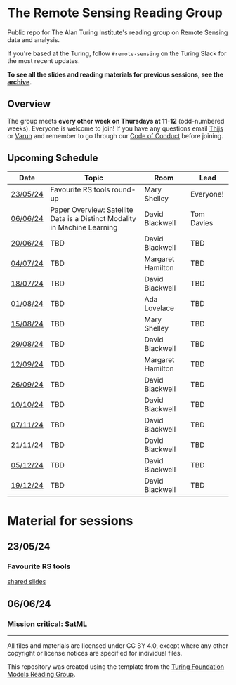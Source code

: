 # The Remote Sensing Reading Group

Public repo for The Alan Turing Institute's reading group on Remote Sensing data and analysis.

If you're based at the Turing, follow `#remote-sensing` on the Turing Slack for the most recent updates.

**To see all the slides and reading materials for previous sessions, see the [archive](PREVIOUS.md).**


## Overview

The group meets <b>every other week on Thursdays at 11-12</b> (odd-numbered weeks). Everyone is welcome to join! If you have any questions email [Thijs](mailto:t.vanderplas@turing.ac.uk) or [Varun](mailto:vchhabra@turing.ac.uk) and remember to go through our [Code of Conduct](CodeOfConduct.md) before joining.

## Upcoming Schedule

|Date | Topic | Room | Lead |
| --- | ----- | ---- | ---- |
| [23/05/24](#060624) | Favourite RS tools round-up |  Mary Shelley | Everyone! |
| [06/06/24](#230524) | Paper Overview: Satellite Data is a Distinct Modality in Machine Learning | David Blackwell | Tom Davies  |
| [20/06/24](#060624) | TBD | David Blackwell | TBD |
| [04/07/24](#040724) | TBD | Margaret Hamilton | TBD |
| [18/07/24](#180724) | TBD | David Blackwell | TBD |
| [01/08/24](#010824) | TBD | Ada Lovelace | TBD |
| [15/08/24](#150824) | TBD | Mary Shelley | TBD |
| [29/08/24](#290824) | TBD | David Blackwell | TBD |
| [12/09/24](#120924) | TBD | Margaret Hamilton | TBD |
| [26/09/24](#260924) | TBD | David Blackwell | TBD |
| [10/10/24](#101024) | TBD | David Blackwell | TBD |
| [07/11/24](#071124) | TBD | David Blackwell | TBD |
| [21/11/24](#211124) | TBD | David Blackwell | TBD |
| [05/12/24](#05124) | TBD | David Blackwell | TBD |
| [19/12/24](#19124) | TBD | David Blackwell | TBD |


# Material for sessions

## 23/05/24
### Favourite RS tools
[shared slides](https://docs.google.com/presentation/d/1Qmno358AgzKFPWJqv8awO2V6oDARzqhWvGv7k7AWvk8/edit?usp=sharing)
## 06/06/24
### Mission critical: SatML

---
All files and materials are licensed under CC BY 4.0, except where any other copyright or license notices are specified for individual files.

This repository was created using the template from the [Turing Foundation Models Reading Group](https://github.com/alan-turing-institute/foundation-models-reading-group). 

